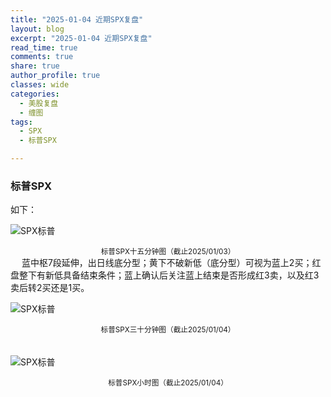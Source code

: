 ```yaml
---
title: "2025-01-04 近期SPX复盘"
layout: blog
excerpt: "2025-01-04 近期SPX复盘"
read_time: true
comments: true
share: true
author_profile: true
classes: wide
categories:
  - 美股复盘
  - 缠图
tags:
  - SPX
  - 标普SPX

---
```


### 标普SPX 

如下：

![SPX标普](/assets/images/2025/SPX-20250103-m15-c.jpeg)
<small><center>标普SPX十五分钟图（截止2025/01/03）</center></small>　
蓝中枢7段延伸，出日线底分型；黄下不破新低（底分型）可视为蓝上2买；红盘整下有新低具备结束条件；蓝上确认后关注蓝上结束是否形成红3卖，以及红3卖后转2买还是1买。

![SPX标普](/assets/images/2025/SPX-20250104-m30-c.jpeg)
<small><center>标普SPX三十分钟图（截止2025/01/04）</center></small>　

![SPX标普](/assets/images/2025/SPX-20250104-hour-c.jpeg)
<small><center>标普SPX小时图（截止2025/01/04）</center></small>　

